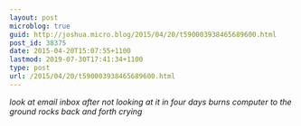 ```yaml
---
layout: post
microblog: true
guid: http://joshua.micro.blog/2015/04/20/t590003938465689600.html
post_id: 38375
date: 2015-04-20T15:07:55+1100
lastmod: 2019-07-30T17:41:34+1100
type: post
url: /2015/04/20/t590003938465689600.html
---
```

*look at email inbox after not looking at it in four days*
*burns computer to the ground*
*rocks back and forth crying*
